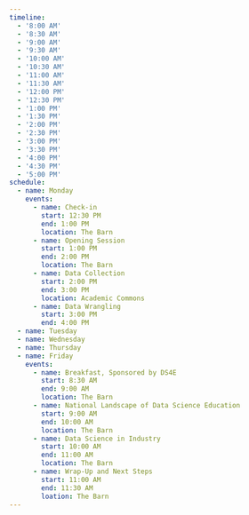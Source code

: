 ```yaml
---
timeline:
  - '8:00 AM'
  - '8:30 AM'
  - '9:00 AM'
  - '9:30 AM'
  - '10:00 AM'
  - '10:30 AM'
  - '11:00 AM'
  - '11:30 AM'
  - '12:00 PM'
  - '12:30 PM'
  - '1:00 PM'
  - '1:30 PM'
  - '2:00 PM'
  - '2:30 PM'
  - '3:00 PM'
  - '3:30 PM'
  - '4:00 PM'
  - '4:30 PM'
  - '5:00 PM'
schedule:
  - name: Monday
    events:
      - name: Check-in
        start: 12:30 PM
        end: 1:00 PM
        location: The Barn
      - name: Opening Session
        start: 1:00 PM
        end: 2:00 PM
        location: The Barn
      - name: Data Collection
        start: 2:00 PM
        end: 3:00 PM
        location: Academic Commons
      - name: Data Wrangling
        start: 3:00 PM
        end: 4:00 PM
  - name: Tuesday
  - name: Wednesday
  - name: Thursday
  - name: Friday
    events:
      - name: Breakfast, Sponsored by DS4E
        start: 8:30 AM
        end: 9:00 AM
        location: The Barn
      - name: National Landscape of Data Science Education
        start: 9:00 AM
        end: 10:00 AM
        location: The Barn
      - name: Data Science in Industry
        start: 10:00 AM
        end: 11:00 AM
        location: The Barn
      - name: Wrap-Up and Next Steps
        start: 11:00 AM
        end: 11:30 AM
        loation: The Barn
---
```

